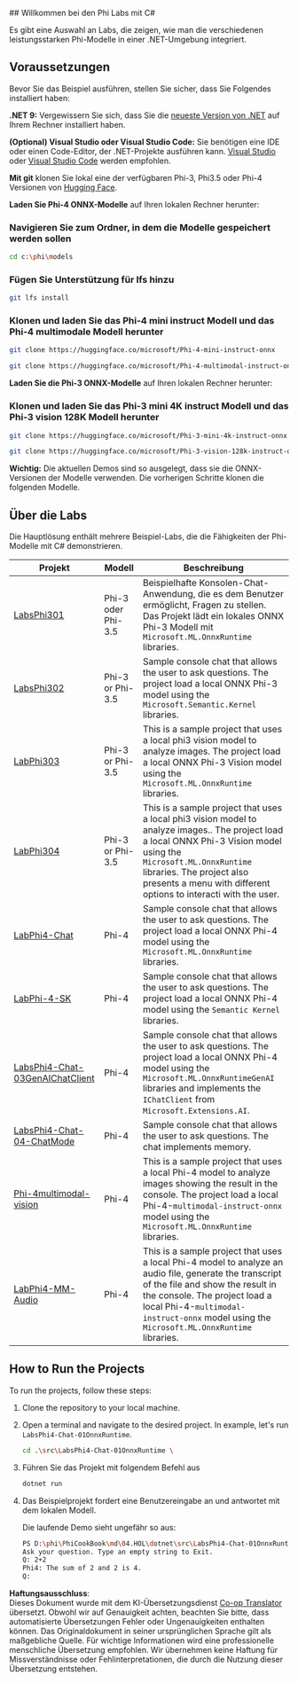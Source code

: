 <!--
CO_OP_TRANSLATOR_METADATA:
{
  "original_hash": "903c509a6d0d1ecce00b849d7f753bdd",
  "translation_date": "2025-05-07T10:18:52+00:00",
  "source_file": "md/04.HOL/dotnet/readme.md",
  "language_code": "de"
}
-->
﻿## Willkommen bei den Phi Labs mit C#

Es gibt eine Auswahl an Labs, die zeigen, wie man die verschiedenen leistungsstarken Phi-Modelle in einer .NET-Umgebung integriert.

## Voraussetzungen

Bevor Sie das Beispiel ausführen, stellen Sie sicher, dass Sie Folgendes installiert haben:

**.NET 9:** Vergewissern Sie sich, dass Sie die [neueste Version von .NET](https://dotnet.microsoft.com/download/dotnet?WT.mc_id=aiml-137032-kinfeylo) auf Ihrem Rechner installiert haben.

**(Optional) Visual Studio oder Visual Studio Code:** Sie benötigen eine IDE oder einen Code-Editor, der .NET-Projekte ausführen kann. [Visual Studio](https://visualstudio.microsoft.com?WT.mc_id=aiml-137032-kinfeylo) oder [Visual Studio Code](https://code.visualstudio.com?WT.mc_id=aiml-137032-kinfeylo) werden empfohlen.

**Mit git** klonen Sie lokal eine der verfügbaren Phi-3, Phi3.5 oder Phi-4 Versionen von [Hugging Face](https://huggingface.co/collections/lokinfey/phi-4-family-679c6f234061a1ab60f5547c).

**Laden Sie Phi-4 ONNX-Modelle** auf Ihren lokalen Rechner herunter:

### Navigieren Sie zum Ordner, in dem die Modelle gespeichert werden sollen

```bash
cd c:\phi\models
```

### Fügen Sie Unterstützung für lfs hinzu

```bash
git lfs install 
```

### Klonen und laden Sie das Phi-4 mini instruct Modell und das Phi-4 multimodale Modell herunter

```bash
git clone https://huggingface.co/microsoft/Phi-4-mini-instruct-onnx

git clone https://huggingface.co/microsoft/Phi-4-multimodal-instruct-onnx
```

**Laden Sie die Phi-3 ONNX-Modelle** auf Ihren lokalen Rechner herunter:

### Klonen und laden Sie das Phi-3 mini 4K instruct Modell und das Phi-3 vision 128K Modell herunter

```bash
git clone https://huggingface.co/microsoft/Phi-3-mini-4k-instruct-onnx

git clone https://huggingface.co/microsoft/Phi-3-vision-128k-instruct-onnx-cpu
```

**Wichtig:** Die aktuellen Demos sind so ausgelegt, dass sie die ONNX-Versionen der Modelle verwenden. Die vorherigen Schritte klonen die folgenden Modelle.

## Über die Labs

Die Hauptlösung enthält mehrere Beispiel-Labs, die die Fähigkeiten der Phi-Modelle mit C# demonstrieren.

| Projekt | Modell | Beschreibung |
| ------------ | -----------| ----------- |
| [LabsPhi301](../../../../../md/04.HOL/dotnet/src/LabsPhi301) | Phi-3 oder Phi-3.5 | Beispielhafte Konsolen-Chat-Anwendung, die es dem Benutzer ermöglicht, Fragen zu stellen. Das Projekt lädt ein lokales ONNX Phi-3 Modell mit `Microsoft.ML.OnnxRuntime` libraries. |
| [LabsPhi302](../../../../../md/04.HOL/dotnet/src/LabsPhi302) | Phi-3 or Phi-3.5 | Sample console chat that allows the user to ask questions. The project load a local ONNX Phi-3 model using the `Microsoft.Semantic.Kernel` libraries. |
| [LabPhi303](../../../../../md/04.HOL/dotnet/src/LabsPhi303) | Phi-3 or Phi-3.5 | This is a sample project that uses a local phi3 vision model to analyze images. The project load a local ONNX Phi-3 Vision model using the `Microsoft.ML.OnnxRuntime` libraries. |
| [LabPhi304](../../../../../md/04.HOL/dotnet/src/LabsPhi304) | Phi-3 or Phi-3.5 | This is a sample project that uses a local phi3 vision model to analyze images.. The project load a local ONNX Phi-3 Vision model using the `Microsoft.ML.OnnxRuntime` libraries. The project also presents a menu with different options to interacti with the user. | 
| [LabPhi4-Chat](../../../../../md/04.HOL/dotnet/src/LabsPhi4-Chat-01OnnxRuntime) | Phi-4 | Sample console chat that allows the user to ask questions. The project load a local ONNX Phi-4 model using the `Microsoft.ML.OnnxRuntime` libraries. |
| [LabPhi-4-SK](../../../../../md/04.HOL/dotnet/src/LabsPhi4-Chat-02SK) | Phi-4 | Sample console chat that allows the user to ask questions. The project load a local ONNX Phi-4 model using the `Semantic Kernel` libraries. |
| [LabsPhi4-Chat-03GenAIChatClient](../../../../../md/04.HOL/dotnet/src/LabsPhi4-Chat-03GenAIChatClient) | Phi-4 | Sample console chat that allows the user to ask questions. The project load a local ONNX Phi-4 model using the `Microsoft.ML.OnnxRuntimeGenAI` libraries and implements the `IChatClient` from `Microsoft.Extensions.AI`. |
| [LabsPhi4-Chat-04-ChatMode](../../../../../md/04.HOL/dotnet/src/LabsPhi4-Chat-04-ChatMode) | Phi-4 | Sample console chat that allows the user to ask questions. The chat implements memory. |
| [Phi-4multimodal-vision](../../../../../md/04.HOL/dotnet/src/LabsPhi4-MultiModal-01Images) | Phi-4 | This is a sample project that uses a local Phi-4 model to analyze images showing the result in the console. The project load a local Phi-4-`multimodal-instruct-onnx` model using the `Microsoft.ML.OnnxRuntime` libraries. |
| [LabPhi4-MM-Audio](../../../../../md/04.HOL/dotnet/src/LabsPhi4-MultiModal-02Audio) | Phi-4 |This is a sample project that uses a local Phi-4 model to analyze an audio file, generate the transcript of the file and show the result in the console. The project load a local Phi-4-`multimodal-instruct-onnx` model using the `Microsoft.ML.OnnxRuntime` libraries. |

## How to Run the Projects

To run the projects, follow these steps:

1. Clone the repository to your local machine.

1. Open a terminal and navigate to the desired project. In example, let's run `LabsPhi4-Chat-01OnnxRuntime`.

    ```bash
    cd .\src\LabsPhi4-Chat-01OnnxRuntime \
    ```

1. Führen Sie das Projekt mit folgendem Befehl aus

    ```bash
    dotnet run
    ```

1. Das Beispielprojekt fordert eine Benutzereingabe an und antwortet mit dem lokalen Modell.

   Die laufende Demo sieht ungefähr so aus:

   ```bash
   PS D:\phi\PhiCookBook\md\04.HOL\dotnet\src\LabsPhi4-Chat-01OnnxRuntime> dotnet run
   Ask your question. Type an empty string to Exit.
   Q: 2+2
   Phi4: The sum of 2 and 2 is 4.
   Q:
   ```

**Haftungsausschluss**:  
Dieses Dokument wurde mit dem KI-Übersetzungsdienst [Co-op Translator](https://github.com/Azure/co-op-translator) übersetzt. Obwohl wir auf Genauigkeit achten, beachten Sie bitte, dass automatisierte Übersetzungen Fehler oder Ungenauigkeiten enthalten können. Das Originaldokument in seiner ursprünglichen Sprache gilt als maßgebliche Quelle. Für wichtige Informationen wird eine professionelle menschliche Übersetzung empfohlen. Wir übernehmen keine Haftung für Missverständnisse oder Fehlinterpretationen, die durch die Nutzung dieser Übersetzung entstehen.